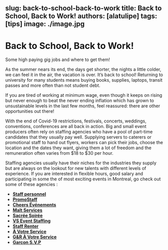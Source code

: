 slug: back-to-school-back-to-work
title: Back to School, Back to Work!
authors: [alatulipe]
tags: [tips]
image: ./image.jpg
---

# Back to School, Back to Work!

Some high paying gig jobs and where to get them!

<!--truncate-->

As the summer nears its end, the days get shorter, the nights a little colder, we can feel it in the air, the vacation is over. It’s back to school! Returning to university for many students means buying books, supplies, laptops, transit passes and more often than not student debt.

If you are tired of working at minimum wage, even though it keeps on rising but never enough to beat the never ending inflation which has grown to unsustainable levels in the last few months, feel reassured: there are other opportunities out there!

With the end of Covid-19 restrictions, festivals, concerts, weddings, conventions, conferences are all back in action. Big and small event producers often rely on staffing agencies who have a pool of part-time candidates that they usually pay well. Supplying servers to caterers or promotional staff to hand out flyers, workers can pick their jobs, choose the location and  the dates they want, giving them a lot of freedom and the remuneration often varies from $18 to $30 per hour.

Staffing agencies usually have their niches for the industries they supply but are always on the lookout for new talents with different levels of experience. If you are interested in flexible hours, good salary and participating in some the of most exciting events in Montreal, go check out some of these agencies :

- [**Staff personnel**](https://staffpersonnel.com)
- [**PromoStaff**](http://www.promostaff.ca)
- [**Cheers Événements**](https://www.cheersevenements.com)
- [**Malt Services**](mailto:recrutement@maltservices.com)
- [**Sacrée Soirée**](https://sacreesoiree.com)
- [**VS Event Staffing**](https://www.vsevents.ca/)
- [**Staff Renter**](https://www.staffrenter.com/)
- [**À Votre Service**](https://agenceavotreservice.com/)
- [**G&R À Votre Service**](http://gravotreservice.com/)
- [**Garcon S.V.P**](http://www.garconsvp.com)